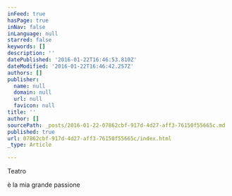 ```yaml
---
inFeed: true
hasPage: true
inNav: false
inLanguage: null
starred: false
keywords: []
description: ''
datePublished: '2016-01-22T16:46:53.810Z'
dateModified: '2016-01-22T16:46:42.257Z'
authors: []
publisher:
  name: null
  domain: null
  url: null
  favicon: null
title: ''
author: []
sourcePath: _posts/2016-01-22-07862cbf-917d-4d27-aff3-76150f55665c.md
published: true
url: 07862cbf-917d-4d27-aff3-76150f55665c/index.html
_type: Article

---
```

Teatro

è la mia grande passione